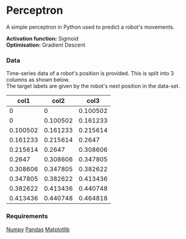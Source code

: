 # Perceptron
A simple perceptron in Python used to predict a robot's movements.  

**Activation function:** Sigmoid  
**Optimisation:** Gradient Descent  

### Data
Time-series data of a robot's position is provided. This is split into 3 columns as shown below.  
The target labels are given by the robot's next position in the data-set.

|  col1   |  col2   |  col3  |
| ------- | ------- | ------ |
|    0    |    0    |0.100502|
|    0    |0.100502 |0.161233|
|0.100502 |0.161233 |0.215614|
|0.161233 |0.215614 |0.2647  |
|0.215614 |0.2647   |0.308606|
|0.2647   |0.308606 |0.347805|
|0.308606 |0.347805 |0.382622|
|0.347805 |0.382622 |0.413436|
|0.382622 |0.413436 |0.440748|
|0.413436 |0.440748 |0.464818|


### Requirements
[Numpy](https://github.com/numpy/numpy)
[Pandas](https://github.com/pandas-dev/pandas)
[Matplotlib](https://github.com/matplotlib/matplotlib)
